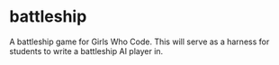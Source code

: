 # battleship

A battleship game for Girls Who Code. This will serve as a harness for students to write a battleship AI player in.
